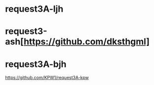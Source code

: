 # request3A-ljh
# request3-ash[https://github.com/dksthgml]
# request3A-bjh
https://github.com/KPW1/request3A-kpw


